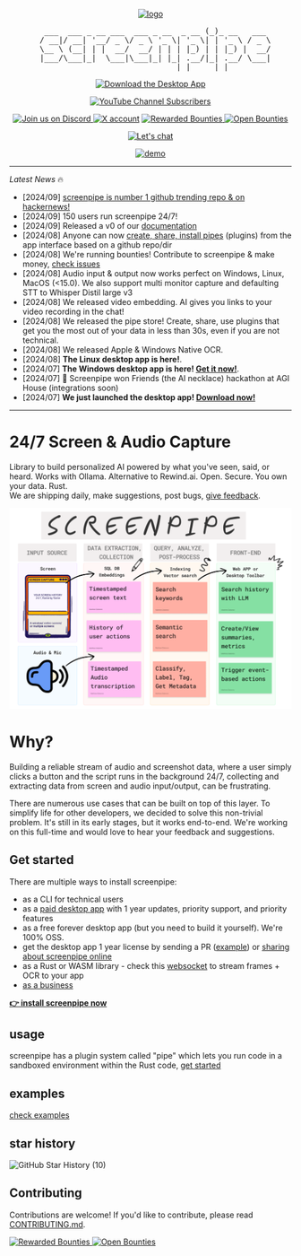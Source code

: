 <p align="center">
   <a href ="https://screenpi.pe">
      <img src="https://github.com/user-attachments/assets/d3b1de26-c3c0-4c84-b9c4-b03213b97a30" alt="logo" width="200">
   </a>
</p>

<pre align="center">
   ___  ___ _ __ ___  ___ _ __  _ __ (_)_ __   ___ 
  / __|/ __| '__/ _ \/ _ \ '_ \| '_ \| | '_ \ / _ \
  \__ \ (__| | |  __/  __/ | | | |_) | | |_) |  __/
  |___/\___|_|  \___|\___|_| |_| .__/|_| .__/ \___|
                               |_|     |_|         
</pre>

<p align="center">
    <a href="https://screenpi.pe" target="_blank">
        <img src="https://img.shields.io/badge/Download%20The-Desktop%20App-blue?style=for-the-badge" alt="Download the Desktop App">
    </a>
</p>

<p align="center">
    <a href="https://www.youtube.com/@mediar_ai" target="_blank">
       <img alt="YouTube Channel Subscribers" src="https://img.shields.io/youtube/channel/subscribers/UCwjkpAsb70_mENKvy7hT5bw">
    </a>
</p>


<p align="center">
    <a href="https://discord.gg/dU9EBuw7Uq">
        <img src="https://img.shields.io/discord/823813159592001537?color=5865F2&logo=discord&logoColor=white&style=flat-square" alt="Join us on Discord">
    </a>
   <a href="https://twitter.com/screen_pipe"><img alt="X account" src="https://img.shields.io/twitter/url/https/twitter.com/diffuserslib.svg?style=social&label=Follow%20%40screen_pipe"></a>
   <a href="https://console.algora.io/org/mediar-ai/bounties?status=completed">
       <img src="https://img.shields.io/endpoint?url=https%3A%2F%2Fconsole.algora.io%2Fapi%2Fshields%2Fmediar-ai%2Fbounties%3Fstatus%3Dcompleted" alt="Rewarded Bounties">
   </a>
   <a href="https://console.algora.io/org/mediar-ai/bounties?status=open">
       <img src="https://img.shields.io/endpoint?url=https%3A%2F%2Fconsole.algora.io%2Fapi%2Fshields%2Fmediar-ai%2Fbounties%3Fstatus%3Dopen" alt="Open Bounties">
   </a>
</p>

<p align="center">
  <a href ="https://cal.com/louis030195/screenpipe">
    <img alt="Let's chat" src="https://cal.com/book-with-cal-dark.svg" />
  </a>
    


<p align="center">
   <a href ="https://screenpi.pe">
       <img alt="demo" src="https://github.com/user-attachments/assets/39d27adc-e17e-4ca5-89c5-faf45a3ea20f" width="800" />
   </a>
</p>

---

*Latest News* 🔥
- [2024/09] [screenpipe is number 1 github trending repo & on hackernews!](https://x.com/louis030195/status/1840859691754344483)
- [2024/09] 150 users run screenpipe 24/7!
- [2024/09] Released a v0 of our [documentation](https://docs.screenpi.pe/)
- [2024/08] Anyone can now [create, share, install pipes](https://youtu.be/iCqHgZgQHyA?si=DjKJir7HfZoQKItK) (plugins) from the app interface based on a github repo/dir
- [2024/08] We're running bounties! Contribute to screenpipe & make money, [check issues](https://github.com/mediar-ai/screenpipe/issues)
- [2024/08] Audio input & output now works perfect on Windows, Linux, MacOS (<15.0). We also support multi monitor capture and defaulting STT to Whisper Distil large v3
- [2024/08] We released video embedding. AI gives you links to your video recording in the chat!
- [2024/08] We released the pipe store! Create, share, use plugins that get you the most out of your data in less than 30s, even if you are not technical.
- [2024/08] We released Apple & Windows Native OCR.
- [2024/08] **The Linux desktop app is here!**.
- [2024/07] **The Windows desktop app is here! [Get it now!](https://screenpi.pe)**.
- [2024/07] 🎁 Screenpipe won Friends (the AI necklace) hackathon at AGI House (integrations soon)
- [2024/07] **We just launched the desktop app! [Download now!](https://screenpi.pe)**

---

# 24/7 Screen & Audio Capture

Library to build personalized AI powered by what you've seen, said, or heard. Works with Ollama. Alternative to Rewind.ai. Open. Secure. You own your data. Rust.  
We are shipping daily, make suggestions, post bugs, [give feedback](mailto:louis@screenpi.pe?subject=Screenpipe%20Feedback&body=I'd%20like%20to%20use%20Screenpipe%20for%20...%0D%0A%0D%0AI%20cannot%20because%20of%20...%0D%0A%0D%0AWe%20can%20also%20have%20a%20call,%20book%20at%20https://cal.com/louis030195/screenpipe).

![diagram](./content/diagram2.png)

# Why?

Building a reliable stream of audio and screenshot data, where a user simply clicks a button and the script runs in the background 24/7, collecting and extracting data from screen and audio input/output, can be frustrating. 

There are numerous use cases that can be built on top of this layer. To simplify life for other developers, we decided to solve this non-trivial problem. It's still in its early stages, but it works end-to-end. We're working on this full-time and would love to hear your feedback and suggestions.

## Get started

There are multiple ways to install screenpipe:
- as a CLI for technical users
- as a [paid desktop app](https://screenpi.pe/onboarding) with 1 year updates, priority support, and priority features
- as a free forever desktop app (but you need to build it yourself). We're 100% OSS.
- get the desktop app 1 year license by sending a PR ([example](https://github.com/mediar-ai/screenpipe/issues/120#issuecomment-2275043418)) or [sharing about screenpipe online](https://screenpi.pe/onboarding/free-community)
- as a Rust or WASM library - check this [websocket](https://github.com/mediar-ai/screenpipe/blob/main/screenpipe-vision/examples/websocket.rs) to stream frames + OCR to your app
- [as a business](https://cal.com/louis030195/screenpipe-for-businesses) 

[**👉 install screenpipe now**](https://docs.screenpi.pe/docs/getting-started)

## usage

screenpipe has a plugin system called "pipe" which lets you run code in a sandboxed environment within the Rust code, [get started](https://docs.screenpi.pe/docs/plugins)

## examples

[check examples](https://docs.screenpi.pe/docs/examples)

## star history

![GitHub Star History (10)](https://github.com/user-attachments/assets/5d5c9672-d2d3-4e4c-8734-a7e0c2fee246)


## Contributing

Contributions are welcome! If you'd like to contribute, please read [CONTRIBUTING.md](CONTRIBUTING.md).

   <a href="https://console.algora.io/org/mediar-ai/bounties?status=completed">
       <img src="https://img.shields.io/endpoint?url=https%3A%2F%2Fconsole.algora.io%2Fapi%2Fshields%2Fmediar-ai%2Fbounties%3Fstatus%3Dcompleted" alt="Rewarded Bounties">
   </a>
   <a href="https://console.algora.io/org/mediar-ai/bounties?status=open">
       <img src="https://img.shields.io/endpoint?url=https%3A%2F%2Fconsole.algora.io%2Fapi%2Fshields%2Fmediar-ai%2Fbounties%3Fstatus%3Dopen" alt="Open Bounties">
   </a>

